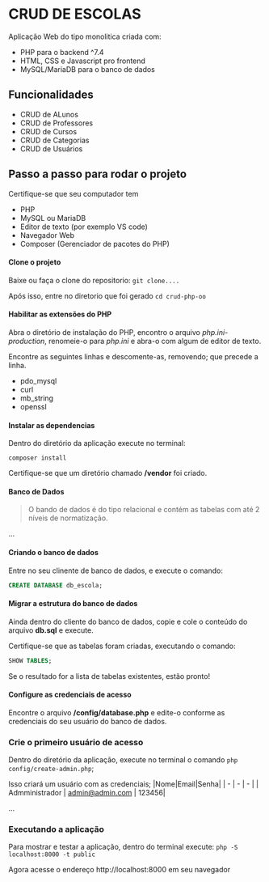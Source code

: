 # CRUD DE ESCOLAS
Aplicação Web do tipo monolitica criada com:
- PHP para o backend ^7.4
- HTML, CSS e Javascript pro frontend
- MySQL/MariaDB para o banco de dados

## Funcionalidades
- CRUD de ALunos
- CRUD de Professores
- CRUD de Cursos
- CRUD de Categorias
- CRUD de Usuários

## Passo a passo para rodar o projeto
Certifique-se que seu computador tem
- PHP
- MySQL ou MariaDB
- Editor de texto (por exemplo VS code)
- Navegador Web
- Composer (Gerenciador de pacotes do PHP)

#### Clone o projeto
Baixe ou faça o clone do repositorio:
`git clone....`

Após isso, entre no diretorio que foi gerado
`cd crud-php-oo`

#### Habilitar as extensões do PHP
Abra o diretório de instalação do PHP, encontro o arquivo *php.ini-production*, renomeie-o para *php.ini* e abra-o com algum de editor de texto.

Encontre as seguintes linhas e descomente-as, removendo; que precede a linha.

- pdo_mysql
- curl
- mb_string
- openssl

#### Instalar as dependencias
Dentro do diretório da aplicação execute no terminal:

`composer install`

Certifique-se que um diretório chamado **/vendor** foi criado.

#### Banco de Dados

> O bando de dados é do tipo relacional e contém as tabelas com até 2 níveis de normatização.

...

#### Criando o banco de dados
Entre no seu clinente de banco de dados, e execute o comando:

```sql
CREATE DATABASE db_escola;
```

#### Migrar a estrutura do banco de dados
Ainda dentro do cliente do banco de dados, copie e cole o conteúdo do arquivo
**db.sql** e execute.

Certifique-se que as tabelas foram criadas, executando o comando:

```sql
SHOW TABLES;
```

Se o resultado for a lista de tabelas existentes, estão pronto!

#### Configure as credenciais de acesso
Encontre o arquivo **/config/database.php** e edite-o conforme as credenciais do seu usuário do banco de dados.

### Crie o primeiro usuário de acesso
Dentro do diretório da aplicação, execute no terminal o comando
`php config/create-admin.php`;

Isso criará um usuário com as credenciais;
|Nome|Email|Senha|
| -  | -   | -   |
| Admministrador | admin@admin.com | 123456|

...
### Executando a aplicação
Para mostrar e testar a aplicação, dentro do terminal execute:
`php -S localhost:8000 -t public`

Agora acesse o endereço http://localhost:8000 em seu navegador

